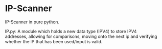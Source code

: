 # IP-Scanner
IP-Scanner in pure python.

IP.py: A module which holds a new data type (IPV4) to store IPV4 addresses, allowing for comparisons, moving onto the next ip and verifying whether the IP that has been used/input is valid.